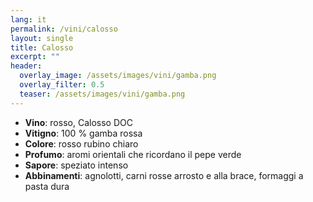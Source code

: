 ```yaml
---
lang: it
permalink: /vini/calosso
layout: single
title: Calosso
excerpt: ""
header:
  overlay_image: /assets/images/vini/gamba.png
  overlay_filter: 0.5
  teaser: /assets/images/vini/gamba.png
---
```

- **Vino**: rosso, Calosso DOC 
- **Vitigno**: 100 % gamba rossa
- **Colore**: rosso rubino chiaro
- **Profumo**: aromi orientali che ricordano il pepe verde
- **Sapore**: speziato intenso
- **Abbinamenti**: agnolotti, carni rosse arrosto e alla brace, formaggi a pasta dura 
